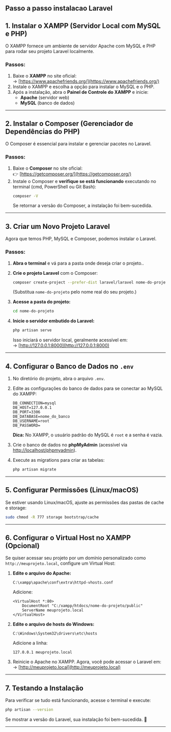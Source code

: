 Passo a passo instalacao Laravel
---

## **1. Instalar o XAMPP (Servidor Local com MySQL e PHP)**  
O XAMPP fornece um ambiente de servidor Apache com MySQL e PHP para rodar seu projeto Laravel localmente.  

### **Passos:**  
1. Baixe o **XAMPP** no site oficial:  
   -> [https://www.apachefriends.org/](https://www.apachefriends.org/)  
2. Instale o XAMPP e escolha a opção para instalar o MySQL e o PHP.  
3. Após a instalação, abra o **Painel de Controle do XAMPP** e inicie:  
   - **Apache** (servidor web)  
   - **MySQL** (banco de dados)  

---

## **2. Instalar o Composer (Gerenciador de Dependências do PHP)**  
O Composer é essencial para instalar e gerenciar pacotes no Laravel.  

### **Passos:**  
1. Baixe o **Composer** no site oficial:  
   👉 [https://getcomposer.org/](https://getcomposer.org/)  
2. Instale o Composer e **verifique se está funcionando** executando no terminal (cmd, PowerShell ou Git Bash):  
   ```sh
   composer -V
   ```  
   Se retornar a versão do Composer, a instalação foi bem-sucedida.

---

## **3. Criar um Novo Projeto Laravel**  
Agora que temos PHP, MySQL e Composer, podemos instalar o Laravel.  

### **Passos:**  
1. **Abra o terminal** e vá para a pasta onde deseja criar o projeto..

2. **Crie o projeto Laravel** com o Composer:  
   ```sh
   composer create-project --prefer-dist laravel/laravel nome-do-projeto "10.*, versao do Laravel EX: 10.."
   ```  
   (Substitua `nome-do-projeto` pelo nome real do seu projeto.)  
3. **Acesse a pasta do projeto:**  
   ```sh
   cd nome-do-projeto
   ```  
4. **Inicie o servidor embutido do Laravel:**  
   ```sh
   php artisan serve
   ```  
   Isso iniciará o servidor local, geralmente acessível em:  
   -> [http://127.0.0.1:8000](http://127.0.0.1:8000)  

---

## **4. Configurar o Banco de Dados no `.env`**  
1. No diretório do projeto, abra o arquivo `.env`.  
2. Edite as configurações do banco de dados para se conectar ao MySQL do XAMPP:  
   ```
   DB_CONNECTION=mysql
   DB_HOST=127.0.0.1
   DB_PORT=3306
   DB_DATABASE=nome_do_banco
   DB_USERNAME=root
   DB_PASSWORD=
   ```  
   **Dica:** No XAMPP, o usuário padrão do MySQL é `root` e a senha é vazia.  

3. Crie o banco de dados no **phpMyAdmin** (acessível via [http://localhost/phpmyadmin](http://localhost/phpmyadmin)).  

4. Execute as migrations para criar as tabelas:  
   ```sh
   php artisan migrate
   ```

---

## **5. Configurar Permissões (Linux/macOS)**  
Se estiver usando Linux/macOS, ajuste as permissões das pastas de cache e storage:  
```sh
sudo chmod -R 777 storage bootstrap/cache
```

---

## **6. Configurar o Virtual Host no XAMPP (Opcional)**  
Se quiser acessar seu projeto por um domínio personalizado como `http://meuprojeto.local`, configure um Virtual Host:  

1. **Edite o arquivo do Apache:**  
   ```
   C:\xampp\apache\conf\extra\httpd-vhosts.conf
   ```  
   Adicione:  
   ```
   <VirtualHost *:80>
       DocumentRoot "C:/xampp/htdocs/nome-do-projeto/public"
       ServerName meuprojeto.local
   </VirtualHost>
   ```

2. **Edite o arquivo de hosts do Windows:**  
   ```
   C:\Windows\System32\drivers\etc\hosts
   ```  
   Adicione a linha:  
   ```
   127.0.0.1 meuprojeto.local
   ```

3. Reinicie o Apache no XAMPP. Agora, você pode acessar o Laravel em:  
   -> [http://meuprojeto.local](http://meuprojeto.local)  

---

## **7. Testando a Instalação**  
Para verificar se tudo está funcionando, acesse o terminal e execute:  
```sh
php artisan --version
```  
Se mostrar a versão do Laravel, sua instalação foi bem-sucedida. 🎉  

---

